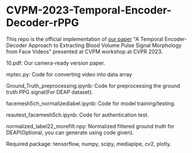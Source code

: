 # CVPM-2023-Temporal-Encoder-Decoder-rPPG

This repo is the official implementation of <a href="https://openaccess.thecvf.com/content/CVPR2023W/CVPM/html/Li_A_Temporal_Encoder-Decoder_Approach_to_Extracting_Blood_Volume_Pulse_Signal_CVPRW_2023_paper.html" target="_blank">our paper</a> "A Temporal Encoder-Decoder Approach to Extracting Blood Volume Pulse Signal Morphology from Face Videos" presented at CVPM workshop at CVPR 2023.

10.pdf: Our camera-ready version paper.

mptec.py: Code for converting video into data array

Ground_Truth_preprocessing.ipynb: Code for preprocessing the ground truth PPG signal(For DEAP dataset).

facemesh5ch_normalizedlabel.ipynb: Code for model training/testing.

reautest_facemesh5ch.ipynb: Code for authentication test.

normalized_label22_morefilt.npy: Normalized filtered ground truth for DEAP(Optional, you can generate using code given).

Required package: tensorflow, numpy, scipy, mediapipe, cv2, plotly.
